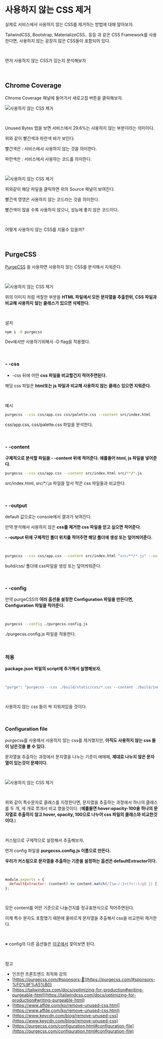 # 사용하지 않는 CSS 제거

실제로 서비스에서 사용하지 않는 CSS를 제거하는 방법에 대해 알아보자.

TailwindCSS, Bootstrap, MaterializeCSS.. 등등 과 같은 CSS Framework를 사용한다면, 사용하지 않는 굉장히 많은 CSS들이 포함되어 있다.

<br>

먼저 사용하지 않는 CSS가 있는지 분석해보자

<br>

## Chrome Coverage

Chrome Coverage 패널에 들어가서 새로고침 버튼을 클릭해보자.

![사용하지 않는 CSS 제거](./../Images/사용하지%20않는%20CSS%20제거/사용하지%20않는%20CSS%20제거-1.png)

<br>

Unused Bytes 탭을 보면 서비스에서 29.6%는 사용하지 않는 부분이라는 의미이다.

위와 같이 빨간색과 파란색 바가 보인다.

빨간색은 : 서비스에서 사용하지 않는 것을 의미한다.

파란색은 : 서비스에서 사용하는 코드를 의미한다.

<br>

![사용하지 않는 CSS 제거](./../Images/사용하지%20않는%20CSS%20제거/사용하지%20않는%20CSS%20제거-2.png)

위와같이 해당 파일을 클릭하면 위의 Source 패널이 보여진다.

빨간색 영영은 사용하지 않는 코드라는 것을 의미한다.

빨간색이 많을 수록 사용하지 않으니, 성능에 좋지 않은 코드이다.

<br>

어떻게 사용하지 않는 CSS를 지울수 있을까?

<br>

## PurgeCSS

[PurgeCSS](https://purgecss.com/) 을 사용하면 사용하지 않는 CSS를 분석해서 지워준다.

<br>

![사용하지 않는 CSS 제거](./../Images/사용하지%20않는%20CSS%20제거/사용하지%20않는%20CSS%20제거-3.png)

위의 이미지 처럼 색칠한 부분을 **HTML 파일에서 모든 문자열을 추출한뒤, CSS 파일과 비교해 사용하지 않는 클래스가 있으면 삭제한다.**

<br>

설치

```bash
npm i -D purgecss
```

Dev에서만 사용하기위해서 -D flag을 적용했다.

<br>

### - -css

- -css 뒤에 어떤 **css 파일을 비교할건지 적어주면된다.**

해당 css 파일은 **html또는 js 파일과 비교해 사용하지 않는 클래스 있으면 지워준다.**

<br>

예시

```bash
purgecss --css css/app.css css/palette.css --content src/index.html
```

css/app.css, css/palette.css 파일을 분석한다.

<br>

### - -content

**구체적으로 분석할 파일을 - -content 뒤에 적어준다. 예를들어 html, js 파일을 넣어준다.**

```bash
purgecss --css css/app.css --content src/index.html src/**/*.js
```

src/index.html, src/\*_/_.js 파일을 앞서 적은 css 파일들과 비교한다.

<br>

### - -output

default 값으로는 console에서 결과가 보여진다.

만약 분석해서 사용하지 않은 **css를 제거한 css 파일을 얻고 싶으면 적어준다.**

**- -output 뒤에 구체적인 폴더 위치를 적어주면 해당 폴더에 생성 또는 덮어씌어준다.**

<br>

```bash
purgecss --css css/app.css --content src/index.html "src/**/*.js" --output build/css/
```

build/css/ 폴더에 css파일을 생성 또는 덮어씌워준다.

<br>

### - -config

만약 purgeCSS의 **여러 옵션을 설정한** **Configuration 파일을 만든다면, Configuration 파일을 적어준다.**

<br>

```bash
purgecss --config ./purgecss.config.js
```

./purgecss.config.js 파일을 적용한다.

<br>

### 적용

**package.json 파일의 script에 추가해서 실행해보자.**

<br>

```bash
"purge": "purgecss --css ./build/static/css/*.css --content ./build/index.html ./build/static/js/*.js --output ./build/static/css/"
```

<br>

사용하지 않는 css 들이 싹 지워져있을 것이다.

<br>

### **Configuration file**

purgecss를 사용해서 사용하지 않는 css를 제거했지만, **아직도 사용하지 않는 css 들이 남은것을 볼 수 있다.**

문자열을 추출하는 과정에서 문자열을 나누는 기준이 애매해, **제대로 나누지 않은 문자열이 있는것이 문제이다.**

<br>

![사용하지 않는 CSS 제거](./../Images/사용하지%20않는%20CSS%20제거/사용하지%20않는%20CSS%20제거-4.png)

<br>

위와 같이 특수문자로 클래스를 지정한다면, 문자열을 추출하는 과정에서 하나의 클래스를 두 개, 세 개로 쪼개서 비교 했을것이다. (**예를들면 hover:opacity-100을 하나의 문자열로 추출하지 않고 hover, opacity, 100으로 나누어 css 파일의 클래스와 비교한것이다.**)

<br>

커스텀으로 구체적으로 설정해서 추출해보자.

먼저 config 파일을 **purgecss.config.js 이름으로 만든다.**

**우리가 커스텀으로 문자열을 추출하는 기준을 설정하는 옵션은 defaultExtractor이다.**

<br>

```jsx
module.exports = {
  defaultExtractor: (content) => content.match(/[\w-/:]+(?<!:)/g) || [],
};
```

<br>

모든 content를 어떤 기준으로 나눌건지를 정규표현식으로 적어주면된다.

이제 특수 문자도 포함했기 때문에 올바르게 문자열을 추출해서 css을 비교한뒤 제거한다.

<br>

※ config의 다른 옵션들은 [이곳에서](https://purgecss.com/configuration.html#configuration-file) 찾아보면 된다.

<br>

참고

- 인프런 프론트엔드 최적화 강의
- [https://purgecss.com/#sponsors-🥰](https://purgecss.com/#sponsors-%F0%9F%A5%B0)
- [https://tailwindcss.com/docs/optimizing-for-production#writing-purgeable-html](https://tailwindcss.com/docs/optimizing-for-production#writing-purgeable-html)
- [https://www.affde.com/ko/remove-unused-css.html](https://www.affde.com/ko/remove-unused-css.html)
- [https://www.keycdn.com/blog/remove-unused-css](https://www.keycdn.com/blog/remove-unused-css)
- [https://purgecss.com/configuration.html#configuration-file](https://purgecss.com/configuration.html#configuration-file)
